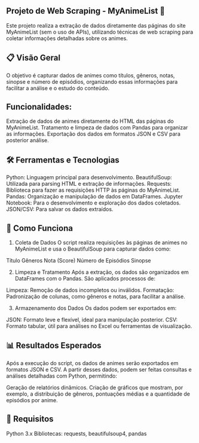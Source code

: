 ## Projeto de Web Scraping - MyAnimeList 🎥
Este projeto realiza a extração de dados diretamente das páginas do site MyAnimeList (sem o uso de APIs), utilizando técnicas de web scraping para coletar informações detalhadas sobre os animes.

## 📋 Visão Geral

O objetivo é capturar dados de animes como títulos, gêneros, notas, sinopse e número de episódios, organizando essas informações para facilitar a análise e o estudo do conteúdo.

## Funcionalidades:

Extração de dados de animes diretamente do HTML das páginas do MyAnimeList.
Tratamento e limpeza de dados com Pandas para organizar as informações.
Exportação dos dados em formatos JSON e CSV para posterior análise.

## 🛠️ Ferramentas e Tecnologias

Python: Linguagem principal para desenvolvimento.
BeautifulSoup: Utilizada para parsing HTML e extração de informações.
Requests: Biblioteca para fazer as requisições HTTP às páginas do MyAnimeList.
Pandas: Organização e manipulação de dados em DataFrames.
Jupyter Notebook: Para o desenvolvimento e exploração dos dados coletados.
JSON/CSV: Para salvar os dados extraídos.

## 🚀 Como Funciona
1. Coleta de Dados
O script realiza requisições às páginas de animes no MyAnimeList e usa o BeautifulSoup para capturar dados como:

Título
Gêneros
Nota (Score)
Número de Episódios
Sinopse

2. Limpeza e Tratamento
Após a extração, os dados são organizados em DataFrames com o Pandas. São aplicados processos de:

Limpeza: Remoção de dados incompletos ou inválidos.
Formatação: Padronização de colunas, como gêneros e notas, para facilitar a análise.

3. Armazenamento dos Dados
Os dados podem ser exportados em:

JSON: Formato leve e flexível, ideal para manipulação posterior.
CSV: Formato tabular, útil para análises no Excel ou ferramentas de visualização.

## 📊 Resultados Esperados
Após a execução do script, os dados de animes serão exportados em formatos JSON e CSV. A partir desses dados, podem ser feitas consultas e análises detalhadas com Python, permitindo:

Geração de relatórios dinâmicos.
Criação de gráficos que mostram, por exemplo, a distribuição de gêneros, pontuações médias e a quantidade de episódios por anime.

## 🔧 Requisitos
Python 3.x
Bibliotecas: requests, beautifulsoup4, pandas
